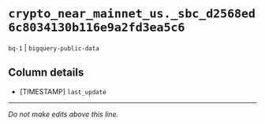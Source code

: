 # `crypto_near_mainnet_us._sbc_d2568ed6c8034130b116e9a2fd3ea5c6`
`bq-1` | `bigquery-public-data`

## Column details
* [TIMESTAMP] `last_update`

-------------------------------------------------------------------------------
*Do not make edits above this line.*
